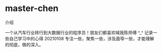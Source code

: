 # master-chen
介绍

一个从汽车行业转行到大数据行业的程序员！朋友们都喜欢喊我陈师傅 ^_^
记录一些自己学习中的心得
20210108    专注一些，聚焦一些，涉及面窄一些，才能理解的彻底，做的深入。
